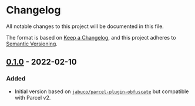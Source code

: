 # Changelog

All notable changes to this project will be documented in this file.

The format is based on [Keep a Changelog](https://keepachangelog.com/en/1.0.0/),
and this project adheres to [Semantic Versioning](https://semver.org/spec/v2.0.0.html).

## [0.1.0] - 2022-02-10
### Added
- Initial version based on
  [`jabuco/parcel-plugin-obfuscate`](https://github.com/jabuco/parcel-plugin-obfuscate)
  but compatible with Parcel v2.

[0.1.0]: https://github.com/rbf/parcel-optimizer-javascript-obfuscator/releases/tag/v0.1.0
